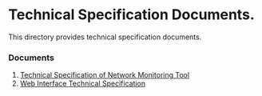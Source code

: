 # Technical Specification Documents.
This directory provides technical specification documents.

### Documents
1. [Technical Specification of Network Monitoring Tool](https://github.com/irtlab/netmon/blob/master/spec/Technical_Specification_of_Network_Monitoring_Tool.md)
2. [Web Interface Technical Specification](https://github.com/irtlab/netmon/blob/master/spec/Web_Interface_Technical_Specification.md)
